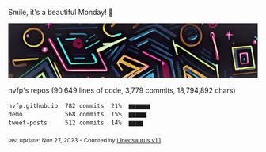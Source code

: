 Smile, it's a beautiful Monday! 🌺

![banner](https://github.com/nvfp/nvfp/raw/main/assets/banner.jpg)

nvfp's repos (90,649 lines of code, 3,779 commits, 18,794,892 chars)

```txt
nvfp.github.io  782 commits  21%  ▆▆▆▆▆▆
demo            568 commits  15%  ▆▆▆▆▆
tweet-posts     512 commits  14%  ▆▆▆▆
```

<sub>last update: Nov 27, 2023 - Counted by [Lineosaurus v1.1](https://github.com/Lineosaurus/Lineosaurus)</sub>